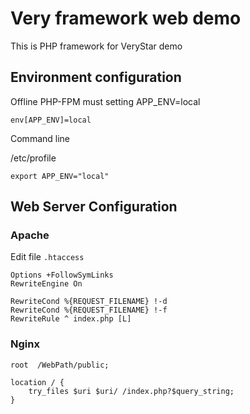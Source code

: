 # Very framework web demo

This is PHP framework for VeryStar demo

## Environment configuration

Offline PHP-FPM must setting APP_ENV=local
```
env[APP_ENV]=local
```

Command line

/etc/profile
```
export APP_ENV="local"
```

## Web Server Configuration


### Apache

Edit file `.htaccess` 

```
Options +FollowSymLinks
RewriteEngine On

RewriteCond %{REQUEST_FILENAME} !-d
RewriteCond %{REQUEST_FILENAME} !-f
RewriteRule ^ index.php [L]
```

### Nginx

```
root  /WebPath/public;

location / {
    try_files $uri $uri/ /index.php?$query_string;
}

```